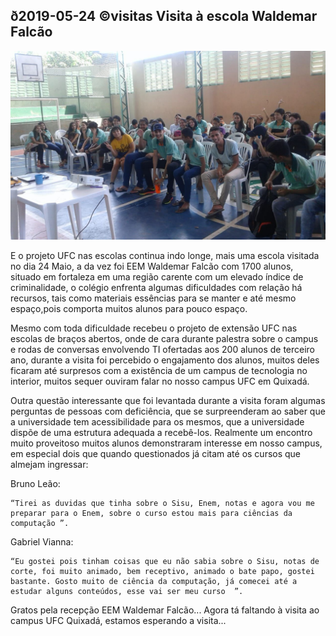 ## ð2019-05-24 ©visitas Visita à escola Waldemar Falcão

![](__capa.jpg)

E o projeto UFC nas escolas continua indo longe, mais uma escola visitada no dia 24 Maio, a da vez foi EEM Waldemar Falcão com 1700 alunos, situado em fortaleza em uma região carente com um elevado índice de criminalidade, o colégio enfrenta algumas dificuldades com relação há recursos, tais como materiais essências para se manter e até mesmo espaço,pois comporta muitos alunos para pouco espaço.

Mesmo com toda dificuldade recebeu o projeto de extensão UFC nas escolas de braços abertos, onde de cara durante palestra sobre o campus e rodas de conversas envolvendo TI ofertadas aos 200 alunos de terceiro ano, durante a visita foi percebido o engajamento dos alunos, muitos deles ficaram até surpresos com a existência de um campus de tecnologia no interior, muitos sequer ouviram falar no nosso campus UFC em Quixadá.

Outra questão interessante que foi levantada durante a visita foram algumas perguntas de pessoas com deficiência, que se surpreenderam ao saber que a universidade tem acessibilidade para os mesmos, que a universidade dispõe de uma estrutura adequada a recebê-los. Realmente um encontro muito proveitoso muitos alunos demonstraram interesse em nosso campus, em especial dois que quando questionados já citam até os cursos que almejam ingressar:

Bruno Leão:

    “Tirei as duvidas que tinha sobre o Sisu, Enem, notas e agora vou me preparar para o Enem, sobre o curso estou mais para ciências da computação ”.

Gabriel Vianna:

    “Eu gostei pois tinham coisas que eu não sabia sobre o Sisu, notas de corte, foi muito animado, bem receptivo, animado o bate papo, gostei bastante. Gosto muito de ciência da computação, já comecei até a estudar alguns conteúdos, esse vai ser meu curso  ”.


Gratos pela recepção EEM Waldemar Falcão... Agora tá faltando à visita ao campus UFC Quixadá, estamos esperando a visita...
